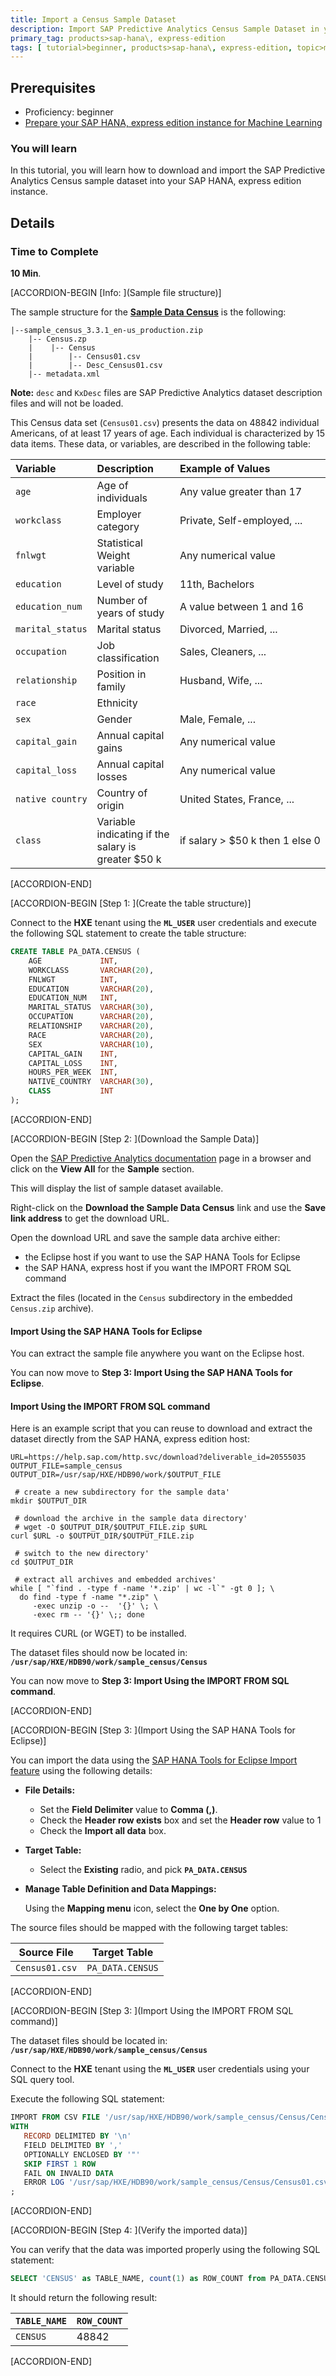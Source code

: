 ```yaml
---
title: Import a Census Sample Dataset
description: Import SAP Predictive Analytics Census Sample Dataset in your SAP HANA, express edition instance
primary_tag: products>sap-hana\, express-edition
tags: [ tutorial>beginner, products>sap-hana\, express-edition, topic>machine-learning ]
---
```


## Prerequisites  
- Proficiency: beginner
- [Prepare your SAP HANA, express edition instance for Machine Learning](https://www.sap.com/developer/tutorials/mlb-hxe-setup-basic.html)

### You will learn

In this tutorial, you will learn how to download and import the SAP Predictive Analytics Census sample dataset into your SAP HANA, express edition instance.

## Details

### Time to Complete
**10 Min**.

[ACCORDION-BEGIN [Info: ](Sample file structure)]

The sample structure for the [**Sample Data Census**](https://help.sap.com/http.svc/download?deliverable_id=20555035) is the following:

```
|--sample_census_3.3.1_en-us_production.zip
    |-- Census.zp
    |    |-- Census
    |        |-- Census01.csv
    |        |-- Desc_Census01.csv
    |-- metadata.xml
```

**Note:** `desc` and `KxDesc` files are SAP Predictive Analytics dataset description files and will not be loaded.

This Census data set (`Census01.csv`) presents the data on 48842 individual Americans, of at least 17 years of age. Each individual is characterized by 15 data items. These data, or variables, are described in the following table:

| Variable                      | Description                                       | Example of Values
| :---------------------------- | :------------------------------------------------ | :-----------------------------------
| <nobr>`age`</nobr>            | Age of individuals                                | <nobr>Any value greater than 17</nobr>
| <nobr>`workclass`</nobr>      | Employer category                                 | <nobr>Private, Self-employed, ...</nobr>
| <nobr>`fnlwgt`</nobr>         | Statistical Weight variable                       | <nobr>Any numerical value</nobr>
| <nobr>`education`</nobr>      | Level of study                                    | <nobr>11th, Bachelors</nobr>
| <nobr>`education_num`</nobr>  | Number of years of study                          | <nobr>A value between 1 and 16</nobr>
| <nobr>`marital_status`</nobr> | Marital status                                    | <nobr>Divorced, Married, ...</nobr>
| <nobr>`occupation`</nobr>     | Job classification                                | <nobr>Sales, Cleaners, ...</nobr>
| <nobr>`relationship`</nobr>   | Position in family                                | <nobr>Husband, Wife, ...</nobr>
| <nobr>`race`</nobr>           | Ethnicity                                         |
| <nobr>`sex`</nobr>            | Gender                                            | <nobr>Male, Female, ...</nobr>
| <nobr>`capital_gain`</nobr>   | Annual capital gains                              | <nobr>Any numerical value</nobr>
| <nobr>`capital_loss`</nobr>   | Annual capital losses                             | <nobr>Any numerical value</nobr>
| <nobr>`native country`</nobr> | Country of origin                                 | <nobr>United States, France, ...</nobr>
| <nobr>`class`</nobr>          | Variable indicating if the salary is greater $50 k | <nobr>if salary > $50 k then 1 else 0</nobr>

[ACCORDION-END]

[ACCORDION-BEGIN [Step 1: ](Create the table structure)]

Connect to the **HXE** tenant using the **`ML_USER`** user credentials and execute the following SQL statement to create the table structure:

```SQL
CREATE TABLE PA_DATA.CENSUS (
    AGE             INT,
    WORKCLASS       VARCHAR(20),
    FNLWGT          INT,
    EDUCATION       VARCHAR(20),
    EDUCATION_NUM   INT,
    MARITAL_STATUS  VARCHAR(30),
    OCCUPATION      VARCHAR(20),
    RELATIONSHIP    VARCHAR(20),
    RACE            VARCHAR(20),
    SEX             VARCHAR(10),
    CAPITAL_GAIN    INT,
    CAPITAL_LOSS    INT,
    HOURS_PER_WEEK  INT,
    NATIVE_COUNTRY  VARCHAR(30),
    CLASS           INT
);
```
[ACCORDION-END]

[ACCORDION-BEGIN [Step 2: ](Download the Sample Data)]

Open the [SAP Predictive Analytics documentation](https://help.sap.com/viewer/p/SAP_PREDICTIVE_ANALYTICS) page in a browser and click on the **View All** for the **Sample** section.

This will display the list of sample dataset available.

Right-click on the **Download the Sample Data Census** link and use the **Save link address** to get the download URL.

Open the download URL and save the sample data archive either:

- the Eclipse host if you want to use the SAP HANA Tools for Eclipse
- the SAP HANA, express host if you want the IMPORT FROM SQL command

Extract the files (located in the `Census` subdirectory in the embedded `Census.zip` archive).

#### **Import Using the SAP HANA Tools for Eclipse**

You can extract the sample file anywhere you want on the Eclipse host.

You can now move to **Step 3: Import Using the SAP HANA Tools for Eclipse**.

#### **Import Using the IMPORT FROM SQL command**

Here is an example script that you can reuse to download and extract the dataset directly from the SAP HANA, express edition host:

```shell
URL=https://help.sap.com/http.svc/download?deliverable_id=20555035
OUTPUT_FILE=sample_census
OUTPUT_DIR=/usr/sap/HXE/HDB90/work/$OUTPUT_FILE

 # create a new subdirectory for the sample data'
mkdir $OUTPUT_DIR

 # download the archive in the sample data directory'
 # wget -O $OUTPUT_DIR/$OUTPUT_FILE.zip $URL
curl $URL -o $OUTPUT_DIR/$OUTPUT_FILE.zip

 # switch to the new directory'
cd $OUTPUT_DIR

 # extract all archives and embedded archives'
while [ "`find . -type f -name '*.zip' | wc -l`" -gt 0 ]; \
  do find -type f -name "*.zip" \
     -exec unzip -o --  '{}' \; \
     -exec rm -- '{}' \;; done

```

It requires CURL (or WGET) to be installed.

The dataset files should now be located in: **`/usr/sap/HXE/HDB90/work/sample_census/Census`**

You can now move to **Step 3: Import Using the IMPORT FROM SQL command**.

[ACCORDION-END]

[ACCORDION-BEGIN [Step 3: ](Import Using the SAP HANA Tools for Eclipse)]

You can import the data using the [SAP HANA Tools for Eclipse Import feature](https://www.sap.com/developer/tutorials/mlb-hxe-import-data-eclipse.html) using the following details:

- **File Details:**

    - Set the **Field Delimiter** value to **Comma (,)**.
    - Check the **Header row exists** box and set the **Header row** value to 1
    - Check the **Import all data** box.

- **Target Table:**

    - Select the **Existing** radio, and pick **`PA_DATA.CENSUS`**

- **Manage Table Definition and Data Mappings:**

    Using the **Mapping menu** icon, select the **One by One** option.

The source files should be mapped with the following target tables:

| Source File                | Target Table                    
| -------------------------- | ----------------------------------  
| `Census01.csv`             | `PA_DATA.CENSUS`                

[ACCORDION-END]

[ACCORDION-BEGIN [Step 3: ](Import Using the IMPORT FROM SQL command)]

The dataset files should be located in: **`/usr/sap/HXE/HDB90/work/sample_census/Census`**

Connect to the **HXE** tenant using the **`ML_USER`** user credentials using your SQL query tool.

Execute the following SQL statement:

```SQL
IMPORT FROM CSV FILE '/usr/sap/HXE/HDB90/work/sample_census/Census/Census01.csv' INTO PA_DATA.CENSUS
WITH
   RECORD DELIMITED BY '\n'
   FIELD DELIMITED BY ','
   OPTIONALLY ENCLOSED BY '"'
   SKIP FIRST 1 ROW
   FAIL ON INVALID DATA
   ERROR LOG '/usr/sap/HXE/HDB90/work/sample_census/Census/Census01.csv.err'
;
```

[ACCORDION-END]

[ACCORDION-BEGIN [Step 4: ](Verify the imported data)]

You can verify that the data was imported properly using the following SQL statement:

```SQL
SELECT 'CENSUS' as TABLE_NAME, count(1) as ROW_COUNT from PA_DATA.CENSUS;
```

It should return the following result:

| `TABLE_NAME` | `ROW_COUNT`
|--------------|-------------
| `CENSUS`     | 48842

[ACCORDION-END]
